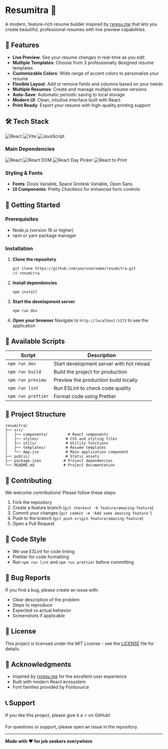 # Resumitra 📄

A modern, feature-rich resume builder inspired by [rxresu.me](https://rxresu.me) that lets you create beautiful, professional resumes with live preview capabilities.

## 🚀 Features

- **Live Preview**: See your resume changes in real-time as you edit
- **Multiple Templates**: Choose from 3 professionally designed resume templates
- **Customizable Colors**: Wide range of accent colors to personalize your resume
- **Flexible Layout**: Add or remove fields and columns based on your needs
- **Multiple Resumes**: Create and manage multiple resume versions
- **Auto-Save**: Automatic periodic saving to local storage
- **Modern UI**: Clean, intuitive interface built with React
- **Print Ready**: Export your resume with high-quality printing support

## 🛠️ Tech Stack

![React](https://img.shields.io/badge/React-18.3.1-61DAFB?style=for-the-badge&logo=react&logoColor=white)
![Vite](https://img.shields.io/badge/Vite-6.0.5-646CFF?style=for-the-badge&logo=vite&logoColor=white)
![JavaScript](https://img.shields.io/badge/JavaScript-ES6+-F7DF1E?style=for-the-badge&logo=javascript&logoColor=black)

### Main Dependencies

![React](https://img.shields.io/npm/v/react?label=React&logo=react&color=61DAFB)
![React DOM](https://img.shields.io/npm/v/react-dom?label=React%20DOM&logo=react&color=61DAFB)
![React Day Picker](https://img.shields.io/npm/v/react-day-picker?label=React%20Day%20Picker&color=green)
![React to Print](https://img.shields.io/npm/v/react-to-print?label=React%20to%20Print&color=orange)

### Styling & Fonts

- **Fonts**: Dosis Variable, Space Grotesk Variable, Open Sans
- **UI Components**: Pretty Checkbox for enhanced form controls

## 🚀 Getting Started

### Prerequisites

- Node.js (version 16 or higher)
- npm or yarn package manager

### Installation

1. **Clone the repository**
   ```bash
   git clone https://github.com/yourusername/resumitra.git
   cd resumitra
   ```

2. **Install dependencies**
   ```bash
   npm install
   ```

3. **Start the development server**
   ```bash
   npm run dev
   ```

4. **Open your browser**
   Navigate to `http://localhost:5173` to see the application

## 📜 Available Scripts

| Script | Description |
|--------|-------------|
| `npm run dev` | Start development server with hot reload |
| `npm run build` | Build the project for production |
| `npm run preview` | Preview the production build locally |
| `npm run lint` | Run ESLint to check code quality |
| `npm run prettier` | Format code using Prettier |

## 🔧 Project Structure

```
resumitra/
├── src/
│   ├── components/         # React components
│   ├── styles/            # CSS and styling files
│   ├── utils/             # Utility functions
│   ├── templates/         # Resume templates
│   └── App.jsx            # Main application component
├── public/                # Static assets
├── package.json          # Project dependencies
└── README.md             # Project documentation
```

## 🤝 Contributing

We welcome contributions! Please follow these steps:

1. Fork the repository
2. Create a feature branch (`git checkout -b feature/amazing-feature`)
3. Commit your changes (`git commit -m 'Add some amazing feature'`)
4. Push to the branch (`git push origin feature/amazing-feature`)
5. Open a Pull Request

## 📝 Code Style

- We use ESLint for code linting
- Prettier for code formatting
- Run `npm run lint` and `npm run prettier` before committing

## 🐛 Bug Reports

If you find a bug, please create an issue with:
- Clear description of the problem
- Steps to reproduce
- Expected vs actual behavior
- Screenshots if applicable

## 📄 License

This project is licensed under the MIT License - see the [LICENSE](LICENSE) file for details.

## 🙏 Acknowledgments

- Inspired by [rxresu.me](https://rxresu.me) for the excellent user experience
- Built with modern React ecosystem
- Font families provided by Fontsource

## 📞 Support

If you like this project, please give it a ⭐ on GitHub!

For questions or support, please open an issue in the repository.

---

**Made with ❤️ for job seekers everywhere**